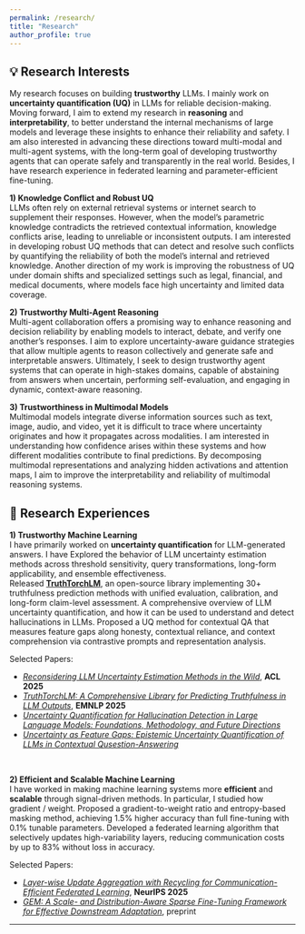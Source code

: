 ```yaml
---
permalink: /research/
title: "Research"
author_profile: true
---
```



## 💡 Research Interests

My research focuses on building **trustworthy** LLMs. I mainly work on **uncertainty quantification (UQ)** in LLMs for reliable decision-making. Moving forward, I aim to extend my research in **reasoning** and **interpretability**, to better understand the internal mechanisms of large models and leverage these insights to enhance their reliability and safety. I am also interested in advancing these directions toward multi-modal and multi-agent systems, with the long-term goal of developing trustworthy agents that can operate safely and transparently in the real world. Besides, I have research experience in federated learning and parameter-efficient fine-tuning.

**1) Knowledge Conflict and Robust UQ**  
LLMs often rely on external retrieval systems or internet search to supplement their responses. However, when the model’s parametric knowledge contradicts the retrieved contextual information, knowledge conflicts arise, leading to unreliable or inconsistent outputs. I am interested in developing robust UQ methods that can detect and resolve such conflicts by quantifying the reliability of both the model’s internal and retrieved knowledge. Another direction of my work is improving the robustness of UQ under domain shifts and specialized settings such as legal, financial, and medical documents, where models face high uncertainty and limited data coverage.

**2) Trustworthy Multi-Agent Reasoning**  
Multi-agent collaboration offers a promising way to enhance reasoning and decision reliability by enabling models to interact, debate, and verify one another’s responses. I aim to explore uncertainty-aware guidance strategies that allow multiple agents to reason collectively and generate safe and interpretable answers. Ultimately, I seek to design trustworthy agent systems that can operate in high-stakes domains, capable of abstaining from answers when uncertain, performing self-evaluation, and engaging in dynamic, context-aware reasoning.

**3) Trustworthiness in Multimodal Models**  
Multimodal models integrate diverse information sources such as text, image, audio, and video, yet it is difficult to trace where uncertainty originates and how it propagates across modalities. I am interested in understanding how confidence arises within these systems and how different modalities contribute to final predictions. By decomposing multimodal representations and analyzing hidden activations and attention maps, I aim to improve the interpretability and reliability of multimodal reasoning systems. 


## 🔬 Research Experiences

**1) Trustworthy Machine Learning**  
I have primarily worked on **uncertainty quantification** for LLM-generated answers. I have 
Explored the behavior of LLM uncertainty estimation methods across threshold sensitivity, query transformations, long-form applicability, and ensemble effectiveness.  
Released [**TruthTorchLM**](https://github.com/Ybakman/TruthTorchLM), an open-source library implementing 30+ truthfulness prediction methods with unified evaluation, calibration, and long-form claim-level assessment.
A comprehensive overview of LLM uncertainty quantification, and how it can be used to understand and detect hallucinations in LLMs.
Proposed a UQ method for contextual QA that measures feature gaps along honesty, contextual reliance, and context comprehension via contrastive prompts and representation analysis.

Selected Papers:
- [*Reconsidering LLM Uncertainty Estimation Methods in the Wild*](https://arxiv.org/abs/2506.01114), **ACL 2025** 
- [*TruthTorchLM: A Comprehensive Library for Predicting Truthfulness in LLM Outputs*](https://arxiv.org/abs/2507.08203), **EMNLP 2025** 
- [*Uncertainty Quantification for Hallucination Detection in Large Language Models: Foundations, Methodology, and Future Directions*](https://arxiv.org/abs/2510.12040) 
- [*Uncertainty as Feature Gaps: Epistemic Uncertainty Quantification of LLMs in Contextual Qusestion-Answering*](https://arxiv.org/abs/2510.02671) 

<br>

**2) Efficient and Scalable Machine Learning**  
I have worked in making machine learning systems more **efficient** and **scalable** through signal-driven methods. In particular, I studied how gradient / weight. Proposed a gradient-to-weight ratio and entropy-based masking method, achieving 1.5% higher accuracy than full fine-tuning with 0.1% tunable parameters. Developed a federated learning algorithm that selectively updates high-variability layers, reducing communication costs by up to 83% without loss in accuracy. 

Selected Papers:  
- [*Layer-wise Update Aggregation with Recycling for Communication-Efficient Federated Learning*](https://www.arxiv.org/abs/2503.11146), **NeurIPS 2025**
- [*GEM: A Scale- and Distribution-Aware Sparse Fine-Tuning Framework for Effective Downstream Adaptation*](https://arxiv.org/abs/2508.16191), preprint

---

<!--
---
## 🌱 Ongoing Research (Coming soon!)

**Scale-Aware and Distribution-Sensitive Fine-Tuning**  
A parameter scale-aware and layer distribution-sensitive parameter-efficient fine-tuning framework

**In-Context Uncertainty Estimation**  
Uncertainty Quantification on knowledge conflict scenarios

**Foundational Modeling for AC-OPF with Federated Learning**  
Building a foundational GNN-based model for solving AC Optimal Power Flow (AC-OPF) problems using federated learning
-->
